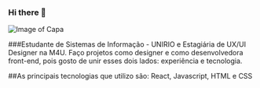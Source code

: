 ### Hi there 👋
![Image of Capa](https://i.ibb.co/TK4ThHM/background.png)

###Estudante de Sistemas de Informação - UNIRIO e Estagiária de UX/UI Designer na M4U. 
Faço projetos como designer e como desenvolvedora front-end, pois gosto de unir esses dois lados: experiência e tecnologia. 

##As principais tecnologias que utilizo são: React, Javascript, HTML e CSS

<!--
**LuisaCRodrigues/LuisaCRodrigues** is a ✨ _special_ ✨ repository because its `README.md` (this file) appears on your GitHub profile.

Here are some ideas to get you started:

- 🔭 I’m currently working on ...
- 🌱 I’m currently learning ...
- 👯 I’m looking to collaborate on ...
- 🤔 I’m looking for help with ...
- 💬 Ask me about ...
- 📫 How to reach me: ...
- 😄 Pronouns: ...
- ⚡ Fun fact: ...
-->
